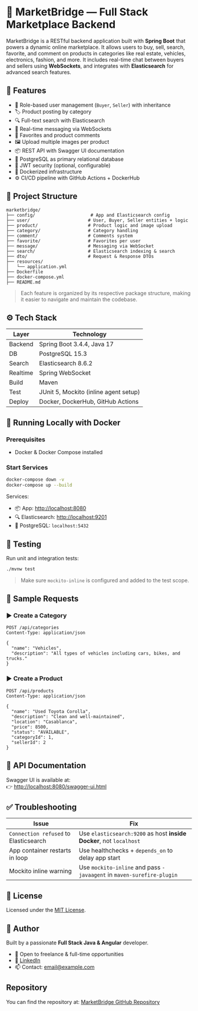 # 🏪 MarketBridge — Full Stack Marketplace Backend

MarketBridge is a RESTful backend application built with **Spring Boot** that powers a dynamic online marketplace. It allows users to buy, sell, search, favorite, and comment on products in categories like real estate, vehicles, electronics, fashion, and more. It includes real-time chat between buyers and sellers using **WebSockets**, and integrates with **Elasticsearch** for advanced search features.

## 🚀 Features

- 👥 Role-based user management (`Buyer`, `Seller`) with inheritance
- 🏷️ Product posting by category
- 🔍 Full-text search with Elasticsearch
- 💬 Real-time messaging via WebSockets
- 🧡 Favorites and product comments
- 🖼 Upload multiple images per product
- 📦 REST API with Swagger UI documentation
- 🐘 PostgreSQL as primary relational database
- 🔐 JWT security (optional, configurable)
- 🐳 Dockerized infrastructure
- ⚙️ CI/CD pipeline with GitHub Actions + DockerHub

## 📁 Project Structure

```
marketbridge/
├── config/                     # App and Elasticsearch config
├── user/                      # User, Buyer, Seller entities + logic
├── product/                   # Product logic and image upload
├── category/                  # Category handling
├── comment/                   # Comments system
├── favorite/                  # Favorites per user
├── message/                   # Messaging via WebSocket
├── search/                    # Elasticsearch indexing & search
├── dto/                       # Request & Response DTOs
├── resources/
│   └── application.yml
├── Dockerfile
├── docker-compose.yml
├── README.md
```

> Each feature is organized by its respective package structure, making it easier to navigate and maintain the codebase.

## ⚙️ Tech Stack

| Layer     | Technology                                |
|-----------|--------------------------------------------|
| Backend   | Spring Boot 3.4.4, Java 17                |
| DB        | PostgreSQL 15.3                          |
| Search    | Elasticsearch 8.6.2                      |
| Realtime  | Spring WebSocket                         |
| Build     | Maven                                    |
| Test      | JUnit 5, Mockito (inline agent setup)    |
| Deploy    | Docker, DockerHub, GitHub Actions        |

## 🐳 Running Locally with Docker

### Prerequisites

- Docker & Docker Compose installed

### Start Services

```bash
docker-compose down -v
docker-compose up --build
```

Services:
- 📦 App: [http://localhost:8080](http://localhost:8080)
- 🔍 Elasticsearch: [http://localhost:9201](http://localhost:9201)
- 🐘 PostgreSQL: `localhost:5432`

## 🧪 Testing

Run unit and integration tests:

```bash
./mvnw test
```

> Make sure `mockito-inline` is configured and added to the test scope.

## 🧾 Sample Requests

### ▶️ Create a Category

```http
POST /api/categories
Content-Type: application/json

{
  "name": "Vehicles",
  "description": "All types of vehicles including cars, bikes, and trucks."
}
```

### ▶️ Create a Product

```http
POST /api/products
Content-Type: application/json

{
  "name": "Used Toyota Corolla",
  "description": "Clean and well-maintained",
  "location": "Casablanca",
  "price": 8500,
  "status": "AVAILABLE",
  "categoryId": 1,
  "sellerId": 2
}
```

## 📄 API Documentation

Swagger UI is available at:  
👉 [http://localhost:8080/swagger-ui.html](http://localhost:8080/swagger-ui.html)

## ✅ Troubleshooting

| Issue                                  | Fix                                                                 |
|----------------------------------------|----------------------------------------------------------------------|
| `Connection refused` to Elasticsearch | Use `elasticsearch:9200` as host **inside Docker**, not `localhost` |
| App container restarts in loop        | Use healthchecks + `depends_on` to delay app start                  |
| Mockito inline warning                | Use `mockito-inline` and pass `-javaagent` in `maven-surefire-plugin` |

## 🪪 License

Licensed under the [MIT License](LICENSE).

## 👤 Author

Built by a passionate **Full Stack Java & Angular** developer.

- 💼 Open to freelance & full-time opportunities
- 🔗 [LinkedIn](https://www.linkedin.com)
- 📫 Contact: [email@example.com](mailto:email@example.com)

## Repository

You can find the repository at: [MarketBridge GitHub Repository](https://github.com/manbarmohamed/MarketBridge.git)
